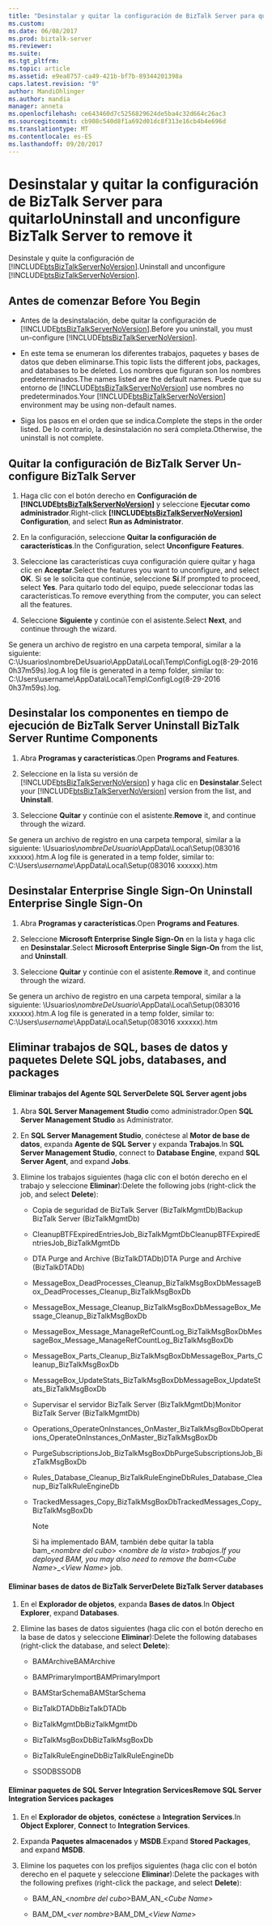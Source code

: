 ```yaml
---
title: "Desinstalar y quitar la configuración de BizTalk Server para quitarlo | Documentos de Microsoft"
ms.custom: 
ms.date: 06/08/2017
ms.prod: biztalk-server
ms.reviewer: 
ms.suite: 
ms.tgt_pltfrm: 
ms.topic: article
ms.assetid: e9ea8757-ca49-421b-bf7b-89344201398a
caps.latest.revision: "9"
author: MandiOhlinger
ms.author: mandia
manager: anneta
ms.openlocfilehash: ce643460d7c5256829624de5ba4c32d664c26ac3
ms.sourcegitcommit: cb908c540d8f1a692d01dc8f313e16cb4b4e696d
ms.translationtype: MT
ms.contentlocale: es-ES
ms.lasthandoff: 09/20/2017
---
```

# <a name="uninstall-and-unconfigure-biztalk-server-to-remove-it"></a><span data-ttu-id="e533a-102">Desinstalar y quitar la configuración de BizTalk Server para quitarlo</span><span class="sxs-lookup"><span data-stu-id="e533a-102">Uninstall and unconfigure BizTalk Server to remove it</span></span>
<span data-ttu-id="e533a-103">Desinstale y quite la configuración de [!INCLUDE[btsBizTalkServerNoVersion](../includes/btsbiztalkservernoversion-md.md)].</span><span class="sxs-lookup"><span data-stu-id="e533a-103">Uninstall and unconfigure [!INCLUDE[btsBizTalkServerNoVersion](../includes/btsbiztalkservernoversion-md.md)].</span></span> 
  
##  <span data-ttu-id="e533a-104"><a name="BKMK_BeforeYouBegin"></a> Antes de comenzar</span><span class="sxs-lookup"><span data-stu-id="e533a-104"><a name="BKMK_BeforeYouBegin"></a> Before You Begin</span></span>  
  
-   <span data-ttu-id="e533a-105">Antes de la desinstalación, debe quitar la configuración de [!INCLUDE[btsBizTalkServerNoVersion](../includes/btsbiztalkservernoversion-md.md)].</span><span class="sxs-lookup"><span data-stu-id="e533a-105">Before you uninstall, you must un-configure [!INCLUDE[btsBizTalkServerNoVersion](../includes/btsbiztalkservernoversion-md.md)].</span></span>  
  
-   <span data-ttu-id="e533a-106">En este tema se enumeran los diferentes trabajos, paquetes y bases de datos que deben eliminarse.</span><span class="sxs-lookup"><span data-stu-id="e533a-106">This topic lists the different jobs, packages, and databases to be deleted.</span></span> <span data-ttu-id="e533a-107">Los nombres que figuran son los nombres predeterminados.</span><span class="sxs-lookup"><span data-stu-id="e533a-107">The names listed are the default names.</span></span> <span data-ttu-id="e533a-108">Puede que su entorno de [!INCLUDE[btsBizTalkServerNoVersion](../includes/btsbiztalkservernoversion-md.md)] use nombres no predeterminados.</span><span class="sxs-lookup"><span data-stu-id="e533a-108">Your [!INCLUDE[btsBizTalkServerNoVersion](../includes/btsbiztalkservernoversion-md.md)] environment may be using non-default names.</span></span>  
  
-   <span data-ttu-id="e533a-109">Siga los pasos en el orden que se indica.</span><span class="sxs-lookup"><span data-stu-id="e533a-109">Complete the steps in the order listed.</span></span> <span data-ttu-id="e533a-110">De lo contrario, la desinstalación no será completa.</span><span class="sxs-lookup"><span data-stu-id="e533a-110">Otherwise, the uninstall is not complete.</span></span>  
  
##  <span data-ttu-id="e533a-111"><a name="BKMK_Unconfigure"></a> Quitar la configuración de BizTalk Server</span><span class="sxs-lookup"><span data-stu-id="e533a-111"><a name="BKMK_Unconfigure"></a> Un-configure BizTalk Server</span></span>  
  
1.  <span data-ttu-id="e533a-112">Haga clic con el botón derecho en **Configuración de [!INCLUDE[btsBizTalkServerNoVersion](../includes/btsbiztalkservernoversion-md.md)]** y seleccione **Ejecutar como administrador**.</span><span class="sxs-lookup"><span data-stu-id="e533a-112">Right-click **[!INCLUDE[btsBizTalkServerNoVersion](../includes/btsbiztalkservernoversion-md.md)] Configuration**, and select **Run as Administrator**.</span></span>  
  
2.  <span data-ttu-id="e533a-113">En la configuración, seleccione **Quitar la configuración de características**.</span><span class="sxs-lookup"><span data-stu-id="e533a-113">In the Configuration, select **Unconfigure Features**.</span></span>  
  
3.  <span data-ttu-id="e533a-114">Seleccione las características cuya configuración quiere quitar y haga clic en **Aceptar**.</span><span class="sxs-lookup"><span data-stu-id="e533a-114">Select the features you want to unconfigure, and select **OK**.</span></span> <span data-ttu-id="e533a-115">Si se le solicita que continúe, seleccione **Sí**.</span><span class="sxs-lookup"><span data-stu-id="e533a-115">If prompted to proceed, select **Yes**.</span></span> <span data-ttu-id="e533a-116">Para quitarlo todo del equipo, puede seleccionar todas las características.</span><span class="sxs-lookup"><span data-stu-id="e533a-116">To  remove everything from the computer, you can select all the features.</span></span>  
  
4.  <span data-ttu-id="e533a-117">Seleccione **Siguiente** y continúe con el asistente.</span><span class="sxs-lookup"><span data-stu-id="e533a-117">Select **Next**, and continue through the wizard.</span></span>  
  
 <span data-ttu-id="e533a-118">Se genera un archivo de registro en una carpeta temporal, similar a la siguiente: C:\Usuarios\nombreDeUsuario\AppData\Local\Temp\ConfigLog(8-29-2016 0h37m59s).log.</span><span class="sxs-lookup"><span data-stu-id="e533a-118">A log file is generated in a temp folder, similar to: C:\Users\username\AppData\Local\Temp\ConfigLog(8-29-2016 0h37m59s).log.</span></span>  
  
##  <span data-ttu-id="e533a-119"><a name="BKMK_Uninstall"></a> Desinstalar los componentes en tiempo de ejecución de BizTalk Server</span><span class="sxs-lookup"><span data-stu-id="e533a-119"><a name="BKMK_Uninstall"></a> Uninstall BizTalk Server Runtime Components</span></span>  
  
1.  <span data-ttu-id="e533a-120">Abra **Programas y características**.</span><span class="sxs-lookup"><span data-stu-id="e533a-120">Open **Programs and Features**.</span></span>  
  
2.  <span data-ttu-id="e533a-121">Seleccione en la lista su versión de [!INCLUDE[btsBizTalkServerNoVersion](../includes/btsbiztalkservernoversion-md.md)] y haga clic en **Desinstalar**.</span><span class="sxs-lookup"><span data-stu-id="e533a-121">Select  your [!INCLUDE[btsBizTalkServerNoVersion](../includes/btsbiztalkservernoversion-md.md)] version from the list, and  **Uninstall**.</span></span>  
  
3.  <span data-ttu-id="e533a-122">Seleccione **Quitar** y continúe con el asistente.</span><span class="sxs-lookup"><span data-stu-id="e533a-122">**Remove** it, and continue through the wizard.</span></span>  
  
 <span data-ttu-id="e533a-123">Se genera un archivo de registro en una carpeta temporal, similar a la siguiente: \Usuarios\\*nombreDeUsuario*\AppData\Local\Setup(083016 xxxxxx).htm.</span><span class="sxs-lookup"><span data-stu-id="e533a-123">A log file is generated in a temp folder, similar to: C:\Users\\*username*\AppData\Local\Setup(083016 xxxxxx).htm</span></span>  
  
##  <span data-ttu-id="e533a-124"><a name="BKMK_UninstallSSO"></a> Desinstalar Enterprise Single Sign-On</span><span class="sxs-lookup"><span data-stu-id="e533a-124"><a name="BKMK_UninstallSSO"></a> Uninstall Enterprise Single Sign-On</span></span>  
  
1.  <span data-ttu-id="e533a-125">Abra **Programas y características**.</span><span class="sxs-lookup"><span data-stu-id="e533a-125">Open **Programs and Features**.</span></span>  
  
2.  <span data-ttu-id="e533a-126">Seleccione **Microsoft Enterprise Single Sign-On** en la lista y haga clic en **Desinstalar**.</span><span class="sxs-lookup"><span data-stu-id="e533a-126">Select **Microsoft Enterprise Single Sign-On** from the list, and **Uninstall**.</span></span>  
  
3.  <span data-ttu-id="e533a-127">Seleccione **Quitar** y continúe con el asistente.</span><span class="sxs-lookup"><span data-stu-id="e533a-127">**Remove** it, and continue through the wizard.</span></span>  
  
 <span data-ttu-id="e533a-128">Se genera un archivo de registro en una carpeta temporal, similar a la siguiente: \Usuarios\\*nombreDeUsuario*\AppData\Local\Setup(083016 xxxxxx).htm.</span><span class="sxs-lookup"><span data-stu-id="e533a-128">A log file is generated in a temp folder, similar to: C:\Users\\*username*\AppData\Local\Setup(083016 xxxxxx).htm</span></span>  
  
##  <span data-ttu-id="e533a-129"><a name="BKMK_RemoveRemaining"></a> Eliminar trabajos de SQL, bases de datos y paquetes</span><span class="sxs-lookup"><span data-stu-id="e533a-129"><a name="BKMK_RemoveRemaining"></a> Delete SQL jobs, databases, and packages</span></span>  
  
#### <a name="delete-sql-server-agent-jobs"></a><span data-ttu-id="e533a-130">Eliminar trabajos del Agente SQL Server</span><span class="sxs-lookup"><span data-stu-id="e533a-130">Delete SQL Server agent jobs</span></span>  
  
1.  <span data-ttu-id="e533a-131">Abra **SQL Server Management Studio** como administrador.</span><span class="sxs-lookup"><span data-stu-id="e533a-131">Open **SQL Server Management Studio** as Administrator.</span></span>  
  
2.  <span data-ttu-id="e533a-132">En **SQL Server Management Studio**, conéctese al **Motor de base de datos**, expanda **Agente de SQL Server** y expanda **Trabajos**.</span><span class="sxs-lookup"><span data-stu-id="e533a-132">In **SQL Server Management Studio**, connect to **Database Engine**, expand **SQL Server Agent**, and expand  **Jobs**.</span></span>  
  
3.  <span data-ttu-id="e533a-133">Elimine los trabajos siguientes (haga clic con el botón derecho en el trabajo y seleccione **Eliminar**):</span><span class="sxs-lookup"><span data-stu-id="e533a-133">Delete the following jobs (right-click the job, and select **Delete**):</span></span>  
  
    -   <span data-ttu-id="e533a-134">Copia de seguridad de BizTalk Server (BizTalkMgmtDb)</span><span class="sxs-lookup"><span data-stu-id="e533a-134">Backup BizTalk Server (BizTalkMgmtDb)</span></span>  
  
    -   <span data-ttu-id="e533a-135">CleanupBTFExpiredEntriesJob_BizTalkMgmtDb</span><span class="sxs-lookup"><span data-stu-id="e533a-135">CleanupBTFExpiredEntriesJob_BizTalkMgmtDb</span></span>  
  
    -   <span data-ttu-id="e533a-136">DTA Purge and Archive (BizTalkDTADb)</span><span class="sxs-lookup"><span data-stu-id="e533a-136">DTA Purge and Archive (BizTalkDTADb)</span></span>  
  
    -   <span data-ttu-id="e533a-137">MessageBox_DeadProcesses_Cleanup_BizTalkMsgBoxDb</span><span class="sxs-lookup"><span data-stu-id="e533a-137">MessageBox_DeadProcesses_Cleanup_BizTalkMsgBoxDb</span></span>  
  
    -   <span data-ttu-id="e533a-138">MessageBox_Message_Cleanup_BizTalkMsgBoxDb</span><span class="sxs-lookup"><span data-stu-id="e533a-138">MessageBox_Message_Cleanup_BizTalkMsgBoxDb</span></span>  
  
    -   <span data-ttu-id="e533a-139">MessageBox_Message_ManageRefCountLog_BizTalkMsgBoxDb</span><span class="sxs-lookup"><span data-stu-id="e533a-139">MessageBox_Message_ManageRefCountLog_BizTalkMsgBoxDb</span></span>  
  
    -   <span data-ttu-id="e533a-140">MessageBox_Parts_Cleanup_BizTalkMsgBoxDb</span><span class="sxs-lookup"><span data-stu-id="e533a-140">MessageBox_Parts_Cleanup_BizTalkMsgBoxDb</span></span>  
  
    -   <span data-ttu-id="e533a-141">MessageBox_UpdateStats_BizTalkMsgBoxDb</span><span class="sxs-lookup"><span data-stu-id="e533a-141">MessageBox_UpdateStats_BizTalkMsgBoxDb</span></span>  
  
    -   <span data-ttu-id="e533a-142">Supervisar el servidor BizTalk Server (BizTalkMgmtDb)</span><span class="sxs-lookup"><span data-stu-id="e533a-142">Monitor BizTalk Server (BizTalkMgmtDb)</span></span>  
  
    -   <span data-ttu-id="e533a-143">Operations_OperateOnInstances_OnMaster_BizTalkMsgBoxDb</span><span class="sxs-lookup"><span data-stu-id="e533a-143">Operations_OperateOnInstances_OnMaster_BizTalkMsgBoxDb</span></span>  
  
    -   <span data-ttu-id="e533a-144">PurgeSubscriptionsJob_BizTalkMsgBoxDb</span><span class="sxs-lookup"><span data-stu-id="e533a-144">PurgeSubscriptionsJob_BizTalkMsgBoxDb</span></span>  
  
    -   <span data-ttu-id="e533a-145">Rules_Database_Cleanup_BizTalkRuleEngineDb</span><span class="sxs-lookup"><span data-stu-id="e533a-145">Rules_Database_Cleanup_BizTalkRuleEngineDb</span></span>  
  
    -   <span data-ttu-id="e533a-146">TrackedMessages_Copy_BizTalkMsgBoxDb</span><span class="sxs-lookup"><span data-stu-id="e533a-146">TrackedMessages_Copy_BizTalkMsgBoxDb</span></span>  
  
        > [!NOTE]
        >  <span data-ttu-id="e533a-147">Si ha implementado BAM, también debe quitar la tabla bam_\<*nombre del cubo*> _\<*nombre de la vista*> trabajos.</span><span class="sxs-lookup"><span data-stu-id="e533a-147">If you deployed BAM, you may also need to remove the bam_\<*Cube Name*>_\<*View Name*> job.</span></span>  
  
#### <a name="delete-biztalk-server-databases"></a><span data-ttu-id="e533a-148">Eliminar bases de datos de BizTalk Server</span><span class="sxs-lookup"><span data-stu-id="e533a-148">Delete BizTalk Server databases</span></span>  
  
1.  <span data-ttu-id="e533a-149">En el **Explorador de objetos**, expanda **Bases de datos**.</span><span class="sxs-lookup"><span data-stu-id="e533a-149">In **Object Explorer**, expand **Databases**.</span></span>  
  
2.  <span data-ttu-id="e533a-150">Elimine las bases de datos siguientes (haga clic con el botón derecho en la base de datos y seleccione **Eliminar**):</span><span class="sxs-lookup"><span data-stu-id="e533a-150">Delete the following databases (right-click the database, and select **Delete**):</span></span>  
  
    -   <span data-ttu-id="e533a-151">BAMArchive</span><span class="sxs-lookup"><span data-stu-id="e533a-151">BAMArchive</span></span>  
  
    -   <span data-ttu-id="e533a-152">BAMPrimaryImport</span><span class="sxs-lookup"><span data-stu-id="e533a-152">BAMPrimaryImport</span></span>  
  
    -   <span data-ttu-id="e533a-153">BAMStarSchema</span><span class="sxs-lookup"><span data-stu-id="e533a-153">BAMStarSchema</span></span>  
  
    -   <span data-ttu-id="e533a-154">BizTalkDTADb</span><span class="sxs-lookup"><span data-stu-id="e533a-154">BizTalkDTADb</span></span>  
  
    -   <span data-ttu-id="e533a-155">BizTalkMgmtDb</span><span class="sxs-lookup"><span data-stu-id="e533a-155">BizTalkMgmtDb</span></span>  
  
    -   <span data-ttu-id="e533a-156">BizTalkMsgBoxDb</span><span class="sxs-lookup"><span data-stu-id="e533a-156">BizTalkMsgBoxDb</span></span>  
  
    -   <span data-ttu-id="e533a-157">BizTalkRuleEngineDb</span><span class="sxs-lookup"><span data-stu-id="e533a-157">BizTalkRuleEngineDb</span></span>  
  
    -   <span data-ttu-id="e533a-158">SSODB</span><span class="sxs-lookup"><span data-stu-id="e533a-158">SSODB</span></span>  
  
#### <a name="remove-sql-server-integration-services-packages"></a><span data-ttu-id="e533a-159">Eliminar paquetes de SQL Server Integration Services</span><span class="sxs-lookup"><span data-stu-id="e533a-159">Remove SQL Server Integration Services packages</span></span>  
  
1.  <span data-ttu-id="e533a-160">En el **Explorador de objetos**, **conéctese** a **Integration Services**.</span><span class="sxs-lookup"><span data-stu-id="e533a-160">In **Object Explorer**,  **Connect** to **Integration Services**.</span></span>  
  
2.  <span data-ttu-id="e533a-161">Expanda **Paquetes almacenados** y **MSDB**.</span><span class="sxs-lookup"><span data-stu-id="e533a-161">Expand **Stored Packages**, and expand **MSDB**.</span></span>  
  
3.  <span data-ttu-id="e533a-162">Elimine los paquetes con los prefijos siguientes (haga clic con el botón derecho en el paquete y seleccione **Eliminar**):</span><span class="sxs-lookup"><span data-stu-id="e533a-162">Delete the packages with the following prefixes (right-click the package, and select **Delete**):</span></span>  
  
    -   <span data-ttu-id="e533a-163">BAM_AN_\<*nombre del cubo*></span><span class="sxs-lookup"><span data-stu-id="e533a-163">BAM_AN_\<*Cube Name*></span></span>  
  
    -   <span data-ttu-id="e533a-164">BAM_DM_\<*ver nombre*></span><span class="sxs-lookup"><span data-stu-id="e533a-164">BAM_DM_\<*View Name*></span></span>  
  
